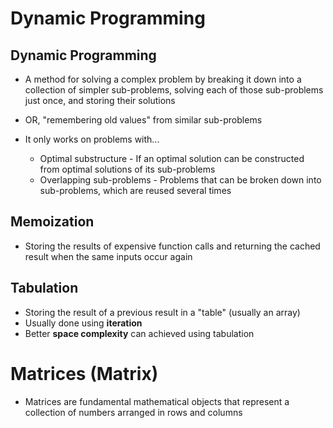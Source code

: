 # Dynamic Programming

<h2>Dynamic Programming</h2>

- A method for solving a complex problem by breaking it down into a collection of simpler sub-problems, solving each of those sub-problems just once, and storing their solutions
- OR, "remembering old values" from similar sub-problems

- It only works on problems with...
  - Optimal substructure - If an optimal solution can be constructed from optimal solutions of its sub-problems
  - Overlapping sub-problems - Problems that can be broken down into sub-problems, which are reused several times

<h2>Memoization</h2>

- Storing the results of expensive function calls and returning the cached result when the same inputs occur again

<h2>Tabulation</h2>

- Storing the result of a previous result in a "table" (usually an array)
- Usually done using **iteration**
- Better **space complexity** can achieved using tabulation

# Matrices (Matrix)

- Matrices are fundamental mathematical objects that represent a collection of numbers arranged in rows and columns
